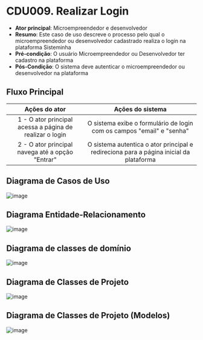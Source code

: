 # CDU009. Realizar Login

- **Ator principal**: Microempreendedor e desenvolvedor
- **Resumo**: Este caso de uso descreve o processo pelo qual o microempreendedor ou desenvolvedor cadastrado realiza o login na plataforma Sisteminha
- **Pré-condição**: O usuário Microempreendedor ou Desenvolvedor ter cadastro na plataforma
- **Pós-Condição**: O sistema deve autenticar o microempreendedor ou desenvolvedor na plataforma

## Fluxo Principal
| Ações do ator | Ações do sistema |
| :-----------------: | :-----------------: | 
| 1 - O ator principal acessa a página de realizar o login | O sistema exibe o formulário de login com os campos "email" e "senha" |
| 2 - O ator principal navega até a opção "Entrar" | O sistema autentica o ator principal e redireciona para a página inicial da plataforma |  

## Diagrama de Casos de Uso
![image](https://github.com/user-attachments/assets/3d701ce0-1464-41e1-ac55-638491bb0580)


## Diagrama Entidade-Relacionamento

![image](https://github.com/user-attachments/assets/c2e91d0c-1f6d-47c7-afaf-8a76b3290aac)

## Diagrama de classes de domínio

![image](https://github.com/user-attachments/assets/241830f3-6f75-4f93-b65f-d2265d4d39e9)

## Diagrama de Classes de Projeto

![image](https://github.com/user-attachments/assets/58a95388-a7c2-41a3-a1b8-23562a27bd38)

## Diagrama de Classes de Projeto (Modelos)

![image](https://github.com/user-attachments/assets/415dea5a-2d12-429b-97e0-14cfc73d1afa)

